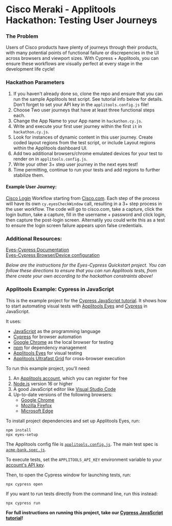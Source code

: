 # Cisco Meraki - Applitools Hackathon: Testing User Journeys

### The Problem
Users of Cisco products have plenty of journeys through their products, with many potential points of functional failure or discrepencies in the UI across browsers and viewport sizes. 
With Cypress + Applitools, you can ensure these workflows are visually perfect at every stage in the development life cycle!

### Hackathon Parameters
1. If you haven't already done so, clone the repo and ensure that you can run the sample Applitools test script. See tutorial info below for details. Don't forget to set your API key in the `applitools.config.js` file!
2. Choose Two user journeys that have at least three functional steps each. 
3. Change the App Name to your App name in `hackathon.cy.js`. 
4. Write and execute your first user journey within the first `it` in `hackathon.cy.js`. 
5. Look for instances of dynamic content in this user journey. Create coded layout regions from the test script, or include Layout regions within the Applitools dashboard UI. 
6. Add two additional browsers/chrome emulated devices for your test to render on in `applitools.config.js`. 
7. Write your other 3+ step user journey in the next eyes test!
8. Time permitting, continue to run your tests and add regions to further stabilize them.  

#### Example User Journey: <br>
 [Cisco Login](https://id.cisco.com/) Workflow starting from [Cisco.com](https://www.cisco.com/). Each step of the process will have its own `cy.eyesCheckWindow` call, resulting in a 3+ step process in the user workflow. The code will go to cisco.com, take a capture, click the login button, take a capture, fill in the username + password and click login, then capture the post-login screen. Alternatily you could write this as a test to ensure the login screen failure appears upon false credentials. 

### Additional Resources:
[Eyes-Cypress Documentation](https://applitools.com/docs/api-ref/sdk-api/cypress/)
<br>
[Eyes-Cypress Browser/Device configuration](https://applitools.com/docs/api-ref/sdk-api/cypress/browserconfiguration)

<i>Below are the instructions for the Eyes-Cypress Quickstart project. You can follow these directions to ensure that you can run Applitools tests, from there create your own according to the hackathon constraints above! </i>

### Applitools Example: Cypress in JavaScript

This is the example project for the [Cypress JavaScript tutorial](https://applitools.com/tutorials/quickstart/web/cypress).
It shows how to start automating visual tests
with [Applitools Eyes](https://applitools.com/platform/eyes/)
and [Cypress](https://www.cypress.io/) in JavaScript.

It uses:

* [JavaScript](https://www.javascript.com/) as the programming language
* [Cypress](https://www.cypress.io/) for browser automation
* [Google Chrome](https://www.google.com/chrome/downloads/) as the local browser for testing
* [npm](https://www.npmjs.com/) for dependency management
* [Applitools Eyes](https://applitools.com/platform/eyes/) for visual testing
* [Applitools Ultrafast Grid](https://applitools.com/platform/ultrafast-grid/) for cross-browser execution

To run this example project, you'll need:

1. An [Applitools account](https://auth.applitools.com/users/register), which you can register for free
2. [Node.js](https://nodejs.org/en/download/) version 16 or higher
3. A good JavaScript editor like [Visual Studio Code](https://code.visualstudio.com/docs/languages/javascript)
4. Up-to-date versions of the following browsers:
   * [Google Chrome](https://www.google.com/chrome/)
   * [Mozilla Firefox](https://www.mozilla.org/en-US/firefox/new/)
   * [Microsoft Edge](https://www.microsoft.com/en-us/edge)

To install project dependencies and set up Applitools Eyes, run:

```
npm install
npx eyes-setup
```

The Applitools config file is [`applitools.config.js`](applitools.config.js).
The main test spec is [`acme-bank.spec.js`](cypress/integration/acme-bank.spec.js).

To execute tests, set the `APPLITOOLS_API_KEY` environment variable
to your [account's API key](https://applitools.com/tutorials/guides/getting-started/registering-an-account).

Then, to open the Cypress window for launching tests, run:

```
npx cypress open
```

If you want to run tests directly from the command line, run this instead:

```
npx cypress run
```

**For full instructions on running this project, take our
[Cypress JavaScript tutorial](https://applitools.com/tutorials/quickstart/web/cypress)!**
